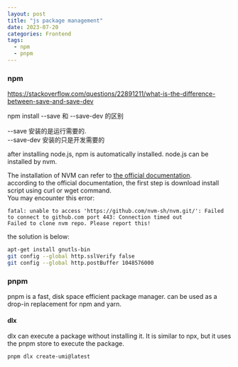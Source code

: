 ```yaml
---
layout: post
title: "js package management"
date: 2023-07-20
categories: Frontend
tags:
  - npm
  - pnpm
---
```


### npm

https://stackoverflow.com/questions/22891211/what-is-the-difference-between-save-and-save-dev

npm install --save 和 --save-dev 的区别

--save 安装的是运行需要的.  
--save-dev 安装的只是开发需要的

after installing node.js, npm is automatically installed. node.js can be installed by nvm.

The installation of NVM can refer to [the official documentation](https://github.com/nvm-sh/nvm#installing-and-updating).  
according to the official documentation, the first step is download install script using curl or wget command.  
You may encounter this error:

```text
fatal: unable to access 'https://github.com/nvm-sh/nvm.git/': Failed to connect to github.com port 443: Connection timed out
Failed to clone nvm repo. Please report this!
```

the solution is below:

```bash
apt-get install gnutls-bin
git config --global http.sslVerify false
git config --global http.postBuffer 1048576000
```

### pnpm

pnpm is a fast, disk space efficient package manager. can be used as a drop-in replacement for npm and yarn.

#### dlx

dlx can execute a package without installing it. It is similar to npx, but it uses the pnpm store to execute the package.

```bash
pnpm dlx create-umi@latest
```

